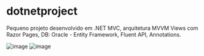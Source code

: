 # dotnetproject
Pequeno projeto desenvolvido em .NET MVC, arquitetura MVVM
Views com Razor Pages, 
DB: Oracle - Entity Framework, Fluent API, Annotations.

![image](https://github.com/user-attachments/assets/fbbd1fbd-32a9-401f-a829-f9f9daae2425)
![image](https://github.com/user-attachments/assets/b2b6a3b4-de90-4626-b290-de77d1ed5b9c)

